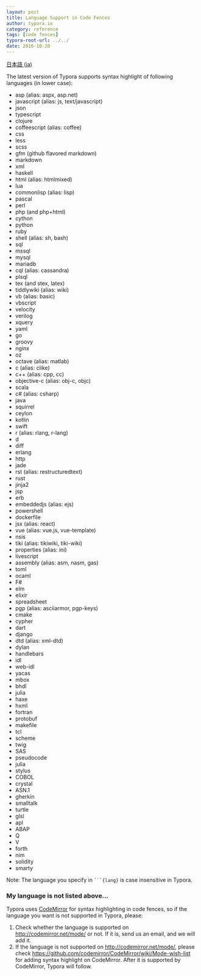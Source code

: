 ```yaml
---
layout: post
title: Language Support in Code Fences
author: typora.io
category: reference
tags: [code fences]
typora-root-url: ../../
date: 2016-10-20
---
```


[日本語 (ja)](/ja/Code-Fences-Language-Support/)

The latest version of Typora supports syntax highlight of following languages (in lower case):

- asp (alias: aspx, asp.net)
- javascript (alias: js, text/javascript)
- json
- typescript
- clojure
- coffeescript (alias: coffee)
- css
- less
- scss
- gfm (github flavored markdown)
- markdown
- xml
- haskell
- html (alias: htmlmixed)
- lua
- commonlisp (alias: lisp)
- pascal
- perl
- php (and php+html)
- cython
- python
- ruby
- shell (alias: sh, bash)
- sql
- mssql
- mysql
- mariadb
- cql (alias: cassandra)
- plsql
- tex (and stex, latex)
- tiddlywiki (alias: wiki)
- vb (alias: basic)
- vbscript
- velocity
- verilog
- xquery
- yaml
- go
- groovy
- nginx
- oz
- octave (alias: matlab)
- c (alias: clike)
- c++ (alias: cpp, cc)
- objective-c (alias: obj-c, objc)
- scala
- c# (alias: csharp)
- java
- squirrel
- ceylon
- kotlin
- swift
- r (alias: rlang, r-lang)
- d
- diff
- erlang
- http
- jade
- rst (alias: restructuredtext)
- rust
- jinja2
- jsp
- erb
- embeddedjs (alias: ejs)
- powershell
- dockerfile
- jsx (alias: react)
- vue (alias: vue.js, vue-template)
- nsis
- tiki (alias: tikiwiki, tiki-wiki)
- properties (alias: ini)
- livescript
- assembly (alias: asm, nasm, gas)
- toml
- ocaml
- F#
- elm
- elixir
- spreadsheet
- pgp (alias: asciiarmor, pgp-keys)
- cmake
- cypher
- dart
- django
- dtd (alias: xml-dtd)
- dylan
- handlebars
- idl
- web-idl
- yacas
- mbox
- bhdl
- julia
- haxe
- hxml
- fortran
- protobuf
- makefile
- tcl
- scheme
- twig
- SAS
- pseudocode
- julia
- stylus
- COBOL
- crystal
- ASN.1
- gherkin
- smalltalk
- turtle
- glsl
- apl
- ABAP
- Q
- V
- forth
- nim
- solidity
- smarty

Note: The language you specify in <code>```{lang}</code> is case insensitive in Typora.

### My language is not listed above...

Typora uses [CodeMirror](http://codemirror.net/) for syntax highlighting in code fences, so if the language you want is not supported in Typora, please:

1. Check whether the language is supported on <http://codemirror.net/mode/> or not. If it is, send us an email, and we will add  it.
2. If the language is not supported on <http://codemirror.net/mode/>, please check <https://github.com/codemirror/CodeMirror/wiki/Mode-wish-list> for adding syntax highlight on CodeMirror. After it is supported by CodeMirror, Typora will follow.
